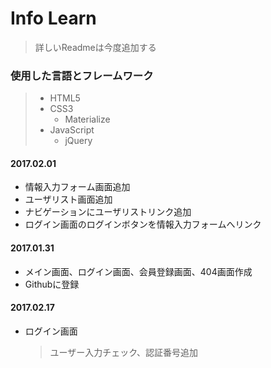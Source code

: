 # Info Learn

> 詳しいReadmeは今度追加する

### 使用した言語とフレームワーク

> - HTML5
> - CSS3
>   - Materialize
> - JavaScript
>   - jQuery

#### 2017.02.01

- 情報入力フォーム画面追加
- ユーザリスト画面追加
- ナビゲーションにユーザリストリンク追加
- ログイン画面のログインボタンを情報入力フォームへリンク

#### 2017.01.31

- メイン画面、ログイン画面、会員登録画面、404画面作成
- Githubに登録

#### 2017.02.17

- ログイン画面
  > ユーザー入力チェック、認証番号追加
